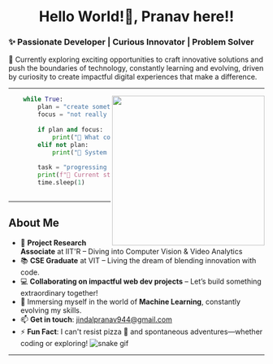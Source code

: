 <h1 align="center">Hello World!👋, Pranav here!!</h1>

### **✨ Passionate Developer | Curious Innovator | Problem Solver**

🚀 Currently exploring exciting opportunities to craft innovative solutions and push the boundaries of technology, constantly learning and evolving, driven by curiosity to create impactful digital experiences that make a difference.

---

<div align="center">
  <img align='right' src="https://images.squarespace-cdn.com/content/v1/5769fc401b631bab1addb2ab/1541580611624-TE64QGKRJG8SWAIUS7NS/ke17ZwdGBToddI8pDm48kPoswlzjSVMM-SxOp7CV59BZw-zPPgdn4jUwVcJE1ZvWQUxwkmyExglNqGp0IvTJZamWLI2zvYWH8K3-s_4yszcp2ryTI0HqTOaaUohrI8PI6FXy8c9PWtBlqAVlUS5izpdcIXDZqDYvprRqZ29Pw0o/coding-freak.gif" width="300" height="295">
</div>

```python
    while True:
        plan = "create something unexpected"
        focus = "not really sure yet"
        
        if plan and focus:
            print("🎉 What could possibly go wrong?")
        elif not plan:
            print("🔄 System reset... Let’s try again!")
        
        task = "progressing slowly, but steadily"
        print(f"🚀 Current status: {task}")
        time.sleep(1)
    
````
---

## About Me

- 🏢 **Project Research Associate** at IIT'R – Diving into Computer Vision & Video Analytics
- 📚 **CSE Graduate** at VIT – Living the dream of blending innovation with code.  
- 💻 **Collaborating on impactful web dev projects** – Let’s build something extraordinary together!  
- 🌱 Immersing myself in the world of **Machine Learning**, constantly evolving my skills.  
- 📫 **Get in touch**: [jindalpranav944@gmail.com](mailto:jindalpranav944@gmail.com)
- ⚡ **Fun Fact**: I can't resist pizza 🍕 and spontaneous adventures—whether coding or exploring!
![snake gif](https://github.com/pranavjindal29/pranavjindal29/blob/output/github-snake.svg)

---

